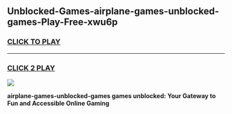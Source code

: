 
## Unblocked-Games-airplane-games-unblocked-games-Play-Free-xwu6p
<h3>
<a href="https://premium76.site?title=airplane-games-unblocked-games&ref=24M">CLICK TO PLAY</a></h3>
<hr>

<h3>
<a href="https://premium76.site?title=airplane-games-unblocked-games&ref=24M">CLICK 2 PLAY</a>
  
</h3>

<a href="https://premium76.site?title=airplane-games-unblocked-games&ref=24M"><img src="https://clearcache.store/games.png"></a>


**airplane-games-unblocked-games games unblocked: Your Gateway to Fun and Accessible Online Gaming**
